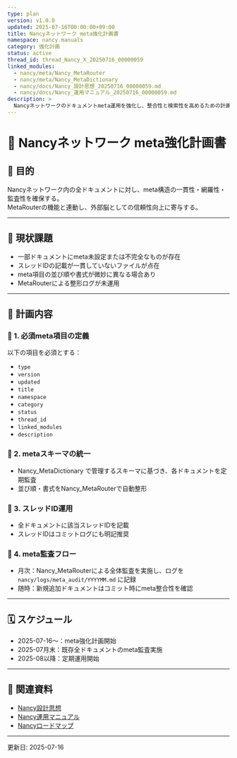 ```yaml
---
type: plan
version: v1.0.0
updated: 2025-07-16T00:00:00+09:00
title: Nancyネットワーク meta強化計画書
namespace: nancy.manuals
category: 強化計画
status: active
thread_id: thread_Nancy_X_20250716_00000059
linked_modules:
  - nancy/meta/Nancy_MetaRouter
  - nancy/meta/Nancy_MetaDictionary
  - nancy/docs/Nancy_設計思想_20250716_00000059.md
  - nancy/docs/Nancy_運用マニュアル_20250716_00000059.md
description: >
  Nancyネットワークのドキュメントmeta運用を強化し、整合性と検索性を高めるための計画書。
---
```


# 🧬 Nancyネットワーク meta強化計画書

## 🎯 目的
Nancyネットワーク内の全ドキュメントに対し、meta構造の一貫性・網羅性・監査性を確保する。  
MetaRouterの機能と連動し、外部脳としての信頼性向上に寄与する。

---

## 📑 現状課題
- 一部ドキュメントにmeta未設定または不完全なものが存在
- スレッドIDの記載が一貫していないファイルが点在
- meta項目の並び順や書式が微妙に異なる場合あり
- MetaRouterによる整形ログが未運用

---

## 📝 計画内容

### 📘 1. 必須meta項目の定義
以下の項目を必須とする：
- `type`
- `version`
- `updated`
- `title`
- `namespace`
- `category`
- `status`
- `thread_id`
- `linked_modules`
- `description`

### 📘 2. metaスキーマの統一
- Nancy_MetaDictionary で管理するスキーマに基づき、各ドキュメントを定期監査
- 並び順・書式をNancy_MetaRouterで自動整形

### 📘 3. スレッドID運用
- 全ドキュメントに該当スレッドIDを記載
- スレッドIDはコミットログにも明記推奨

### 📘 4. meta監査フロー
- 月次：Nancy_MetaRouterによる全体監査を実施し、ログを `nancy/logs/meta_audit/YYYYMM.md` に記録
- 随時：新規追加ドキュメントはコミット時にmeta整合性を確認

---

## 🗓️ スケジュール
- 2025-07-16〜：meta強化計画開始
- 2025-07月末：既存全ドキュメントのmeta監査実施
- 2025-08以降：定期運用開始

---

## 🔗 関連資料
- [Nancy設計思想](../docs/Nancy_設計思想_20250716_00000059.md)
- [Nancy運用マニュアル](../docs/Nancy_運用マニュアル_20250716_00000059.md)
- [Nancyロードマップ](../manuals/roadmap_20250716_00000059.md)

---

更新日: 2025-07-16
